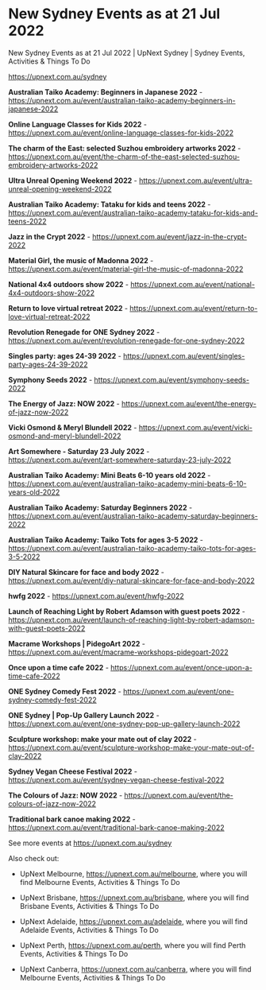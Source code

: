 # New Sydney Events as at 21 Jul 2022
New Sydney Events as at 21 Jul 2022 | UpNext Sydney | Sydney Events, Activities &amp; Things To Do

https://upnext.com.au/sydney


**Australian Taiko Academy: Beginners in Japanese 2022** - https://upnext.com.au/event/australian-taiko-academy-beginners-in-japanese-2022

**Online Language Classes for Kids 2022** - https://upnext.com.au/event/online-language-classes-for-kids-2022

**The charm of the East: selected Suzhou embroidery artworks 2022** - https://upnext.com.au/event/the-charm-of-the-east-selected-suzhou-embroidery-artworks-2022

**Ultra Unreal Opening Weekend 2022** - https://upnext.com.au/event/ultra-unreal-opening-weekend-2022

**Australian Taiko Academy: Tataku for kids and teens 2022** - https://upnext.com.au/event/australian-taiko-academy-tataku-for-kids-and-teens-2022

**Jazz in the Crypt 2022** - https://upnext.com.au/event/jazz-in-the-crypt-2022

**Material Girl, the music of Madonna 2022** - https://upnext.com.au/event/material-girl-the-music-of-madonna-2022

**National 4x4 outdoors show 2022** - https://upnext.com.au/event/national-4x4-outdoors-show-2022

**Return to love virtual retreat 2022** - https://upnext.com.au/event/return-to-love-virtual-retreat-2022

**Revolution Renegade for ONE Sydney 2022** - https://upnext.com.au/event/revolution-renegade-for-one-sydney-2022

**Singles party: ages 24-39 2022** - https://upnext.com.au/event/singles-party-ages-24-39-2022

**Symphony Seeds 2022** - https://upnext.com.au/event/symphony-seeds-2022

**The Energy of Jazz: NOW 2022** - https://upnext.com.au/event/the-energy-of-jazz-now-2022

**Vicki Osmond & Meryl Blundell 2022** - https://upnext.com.au/event/vicki-osmond-and-meryl-blundell-2022

**Art Somewhere - Saturday 23 July 2022** - https://upnext.com.au/event/art-somewhere-saturday-23-july-2022

**Australian Taiko Academy: Mini Beats 6-10 years old 2022** - https://upnext.com.au/event/australian-taiko-academy-mini-beats-6-10-years-old-2022

**Australian Taiko Academy: Saturday Beginners 2022** - https://upnext.com.au/event/australian-taiko-academy-saturday-beginners-2022

**Australian Taiko Academy: Taiko Tots for ages 3-5 2022** - https://upnext.com.au/event/australian-taiko-academy-taiko-tots-for-ages-3-5-2022

**DIY Natural Skincare for face and body 2022** - https://upnext.com.au/event/diy-natural-skincare-for-face-and-body-2022

**hwfg 2022** - https://upnext.com.au/event/hwfg-2022

**Launch of Reaching Light by Robert Adamson with guest poets 2022** - https://upnext.com.au/event/launch-of-reaching-light-by-robert-adamson-with-guest-poets-2022

**Macrame Workshops | PidegoArt 2022** - https://upnext.com.au/event/macrame-workshops-pidegoart-2022

**Once upon a time cafe 2022** - https://upnext.com.au/event/once-upon-a-time-cafe-2022

**ONE Sydney Comedy Fest 2022** - https://upnext.com.au/event/one-sydney-comedy-fest-2022

**ONE Sydney | Pop-Up Gallery Launch 2022** - https://upnext.com.au/event/one-sydney-pop-up-gallery-launch-2022

**Sculpture workshop: make your mate out of clay 2022** - https://upnext.com.au/event/sculpture-workshop-make-your-mate-out-of-clay-2022

**Sydney Vegan Cheese Festival 2022** - https://upnext.com.au/event/sydney-vegan-cheese-festival-2022

**The Colours of Jazz: NOW 2022** - https://upnext.com.au/event/the-colours-of-jazz-now-2022

**Traditional bark canoe making 2022** - https://upnext.com.au/event/traditional-bark-canoe-making-2022



See more events at https://upnext.com.au/sydney


Also check out:

* UpNext Melbourne, https://upnext.com.au/melbourne, where you will find Melbourne Events, Activities & Things To Do

* UpNext Brisbane, https://upnext.com.au/brisbane, where you will find Brisbane Events, Activities & Things To Do

* UpNext Adelaide, https://upnext.com.au/adelaide, where you will find Adelaide Events, Activities & Things To Do

* UpNext Perth, https://upnext.com.au/perth, where you will find Perth Events, Activities & Things To Do

* UpNext Canberra, https://upnext.com.au/canberra, where you will find Melbourne Events, Activities & Things To Do